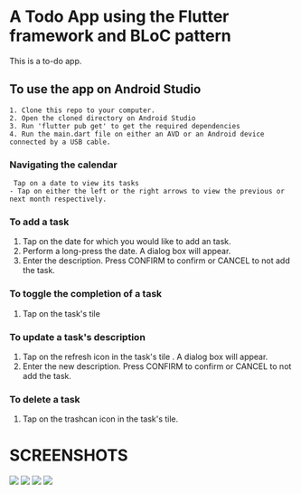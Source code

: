 #  A Todo App using the Flutter framework and BLoC pattern

This is a to-do app.

## To use the app on Android Studio
    1. Clone this repo to your computer.
    2. Open the cloned directory on Android Studio
    3. Run 'flutter pub get' to get the required dependencies
    4. Run the main.dart file on either an AVD or an Android device connected by a USB cable.

### Navigating the calendar
     Tap on a date to view its tasks
    - Tap on either the left or the right arrows to view the previous or next month respectively.


### To add a task
  1. Tap on the date for which you would like to add an task.
  2. Perform a long-press the date. A dialog box will appear.
  3. Enter the description. Press CONFIRM to confirm or CANCEL to not add the task.

### To toggle the completion of a task
  1. Tap on the task's tile

### To update a task's description
  1. Tap on the refresh icon in the task's tile . A dialog box will appear.
  2. Enter the new description. Press CONFIRM to confirm or CANCEL to not add the task.

### To delete a task
  1. Tap on the trashcan icon in the task's tile.
  

# SCREENSHOTS
![](/imgs/sc4.jpg) ![](/imgs/sc2.jpg) ![](/imgs/sc3.jpg) ![](/imgs/sc1.jpg)









